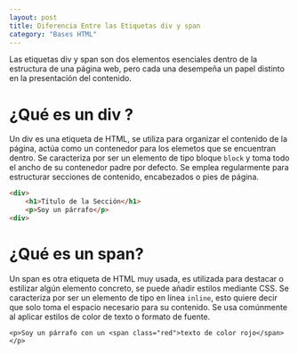 ```yaml
---
layout: post
title: Diferencia Entre las Etiquetas div y span
category: "Bases HTML"
---
```

Las etiquetas div y span son dos elementos esenciales dentro de la estructura de una página web, pero cada una desempeña un papel distinto en la presentación del contenido.

# ¿Qué es un div ?
Un div es una etiqueta de HTML, se utiliza para organizar el contenido de la página, actúa como un contenedor para los elemetos que se encuentran dentro.
Se caracteriza por ser un elemento de tipo bloque `block` y toma todo el ancho de su contenedor padre por defecto. Se emplea regularmente para estructurar secciones de contenido, encabezados o pies de página.

```html
<div>
    <h1>Título de la Sección</h1>
    <p>Soy un párrafo</p>
<div>
```

# ¿Qué es un span?
Un span es otra etiqueta de HTML muy usada, es utilizada para destacar o estilizar algún elemento concreto, se puede añadir estilos mediante CSS.
Se caracteriza por ser un elemento de tipo en línea `inline`, esto quiere decir que solo toma el espacio necesario para su contenido. Se usa comúnmente al aplicar estilos de color de texto o formato de fuente.
```
<p>Soy un párrafo con un <span class="red">texto de color rojo</span></p>
```
